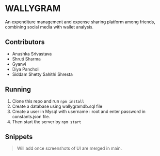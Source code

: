 # WALLYGRAM

An expenditure management and expense sharing platform among friends, combining social media with wallet analysis.

## Contributors
* Anushka Srivastava
* Shruti Sharma
* Gyanvi
* Diya Pancholi
* Siddam Shetty Sahithi Shresta

## Running

1.  Clone this repo and run `npm install`
2.  Create a database using wallygramdb.sql file
3.  Create a user in Mysql with username : root and enter password in constants.json file.
4.  Then start the server by `npm start`

## Snippets

> Will add once screenshots of UI are merged in main.
